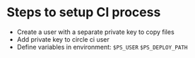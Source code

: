 # Steps to setup CI process

- Create a user with a separate private key to copy files
- Add private key to circle ci user
- Define variables in environment: `$PS_USER` `$PS_DEPLOY_PATH`

